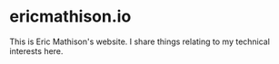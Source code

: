 ericmathison.io
===============

This is Eric Mathison's website. I share things relating to my technical interests here.
